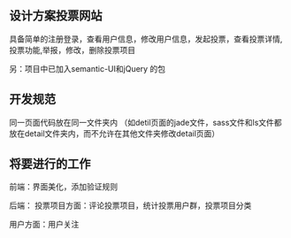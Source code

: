 ## 设计方案投票网站 ##

具备简单的注册登录，查看用户信息，修改用户信息，发起投票，查看投票详情,投票功能,举报，修改，删除投票项目

另：项目中已加入semantic-UI和jQuery 的包

## 开发规范 ##
同一页面代码放在同一文件夹内
（如detil页面的jade文件，sass文件和ls文件都放在detail文件夹内，而不允许在其他文件夹修改detail页面）

## 将要进行的工作 ##
前端：界面美化，添加验证规则

后端：
  投票项目方面：评论投票项目，统计投票用户群，投票项目分类

  用户方面：用户关注

